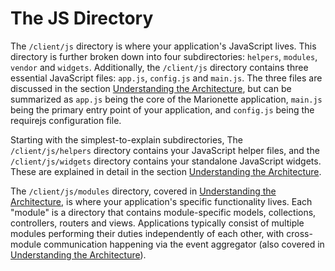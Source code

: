 # The JS Directory

The `/client/js` directory is where your application's JavaScript lives. This directory is further broken down into four subdirectories: `helpers`, `modules`, `vendor` and `widgets`. Additionally, the `/client/js` directory contains three essential JavaScript files: `app.js`, `config.js` and `main.js`. The three files are discussed in the section [Understanding the Architecture](https://github.com/justinsisley/Mercenary/wiki/Understanding-the-Architecture), but can be summarized as `app.js` being the core of the Marionette application, `main.js` being the primary entry point of your application, and `config.js` being the requirejs configuration file.

Starting with the simplest-to-explain subdirectories, The `/client/js/helpers` directory contains your JavaScript helper files, and the `/client/js/widgets` directory contains your standalone JavaScript widgets. These are explained in detail in the section [Understanding the Architecture](https://github.com/justinsisley/Mercenary/wiki/Understanding-the-Architecture).

The `/client/js/modules` directory, covered in [Understanding the Architecture](https://github.com/justinsisley/Mercenary/wiki/Understanding-the-Architecture), is where your application's specific functionality lives. Each "module" is a directory that contains module-specific models, collections, controllers, routers and views. Applications typically consist of multiple modules performing their duties independently of each other, with cross-module communication happening via the event aggregator (also covered in [Understanding the Architecture](https://github.com/justinsisley/Mercenary/wiki/Understanding-the-Architecture)).